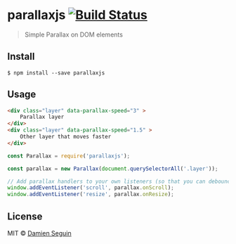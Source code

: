# parallaxjs [![Build Status](https://travis-ci.org/dmnsgn/parallaxjs.svg?branch=master)](https://travis-ci.org/dmnsgn/parallaxjs)

> Simple Parallax on DOM elements

## Install

```
$ npm install --save parallaxjs
```


## Usage

```html
<div class="layer" data-parallax-speed="3" >
	Parallax layer
</div>
<div class="layer" data-parallax-speed="1.5" >
	Other layer that moves faster
</div>
```

```js
const Parallax = require('parallaxjs');

const parallax = new Parallax(document.querySelectorAll('.layer'));

// Add parallax handlers to your own listeners (so that you can debounced them or whatever)
window.addEventListener('scroll', parallax.onScroll);
window.addEventListener('resize', parallax.onResize);
```


## License

MIT © [Damien Seguin](https://github.com/dmnsgn)

